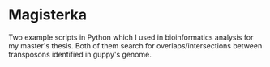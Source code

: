 # Magisterka

Two example scripts in Python which I used in bioinformatics analysis for my master's thesis.
Both of them search for overlaps/intersections between transposons identified in guppy's genome.
